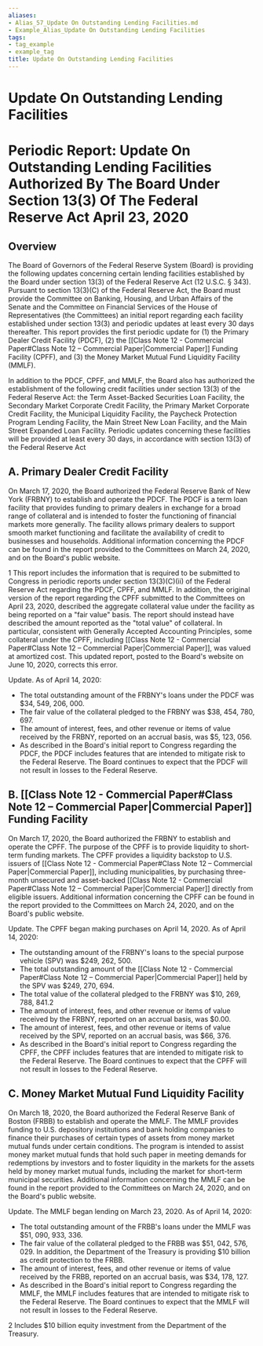 ```yaml
---
aliases:
- Alias_57_Update On Outstanding Lending Facilities.md
- Example_Alias_Update On Outstanding Lending Facilities
tags:
- tag_example
- example_tag
title: Update On Outstanding Lending Facilities
---
```





# Update On Outstanding Lending Facilities

# Periodic Report: **Update On Outstanding Lending Facilities** Authorized By The Board Under Section 13(3) Of The Federal Reserve Act April 23,  2020

## Overview

The Board of Governors of the Federal Reserve System (Board) is providing the following updates concerning certain lending facilities established by the Board under section 13(3) of the Federal Reserve Act (12 U.S.C. § 343). Pursuant to section 13(3)(C) of the Federal Reserve Act,  the Board must provide the Committee on Banking,  Housing,  and Urban Affairs of the Senate and the Committee on Financial Services of the House of Representatives (the Committees) an initial report regarding each facility established under section 13(3) and periodic updates at least every 30 days thereafter. This report provides the first periodic update for (1) the Primary Dealer Credit Facility
(PDCF),  (2) the [[Class Note 12 - Commercial Paper#Class Note 12 – Commercial Paper|Commercial Paper]] Funding Facility (CPFF),  and (3) the Money Market Mutual Fund Liquidity Facility (MMLF).

In addition to the PDCF,  CPFF,  and MMLF,  the Board also has authorized the establishment of the following credit facilities under section 13(3) of the Federal Reserve Act: the Term Asset-Backed Securities Loan Facility,  the Secondary Market Corporate Credit Facility,  the Primary Market Corporate Credit Facility,  the Municipal Liquidity Facility,  the Paycheck Protection Program Lending Facility,  the Main Street New Loan Facility,  and the Main Street Expanded Loan Facility. Periodic updates concerning these facilities will be provided at least every 30 days,  in accordance with section 13(3) of the Federal Reserve Act

## A. **Primary Dealer Credit Facility**

On March 17,  2020,  the Board authorized the Federal Reserve Bank of New York (FRBNY) to establish and operate the PDCF. The PDCF is a term loan facility that provides funding to primary dealers in exchange for a broad range of collateral and is intended to foster the functioning of financial markets more generally. The facility allows primary dealers to support smooth market functioning and facilitate the availability of credit to businesses and households. Additional information concerning the PDCF can be found in the report provided to the Committees on March 24,  2020,  and on the Board's public website.

 1 This report includes the information that is required to be submitted to Congress in periodic reports under section 13(3)(C)(ii) of the Federal Reserve Act regarding the PDCF,  CPFF,  and MMLF. In addition,  the original version of the report regarding the CPFF submitted to the Committees on April 23,  2020,  described the aggregate collateral value under the facility as being reported on a "fair value" basis. The report should instead have described the amount reported as the "total value" of collateral. In particular,  consistent with Generally Accepted Accounting Principles,  some collateral under the CPFF,  including [[Class Note 12 - Commercial Paper#Class Note 12 – Commercial Paper|Commercial Paper]],  was valued at amortized cost. This updated report,  posted to the Board's website on June 10,  2020,  corrects this error.

Update. As of April 14,  2020:

- The total outstanding amount of the FRBNY's loans under the PDCF was $34,  549,  206,  000.
- The fair value of the collateral pledged to the FRBNY was $38,  454,  780,  697.
- The amount of interest,  fees,  and other revenue or items of value received by the FRBNY,  reported on an accrual basis,  was $5,  123,  056.
- As described in the Board's initial report to Congress regarding the PDCF,  the PDCF includes features that are intended to mitigate risk to the Federal Reserve. The Board continues to expect that the PDCF will not result in losses to the Federal Reserve.

## B. **[[Class Note 12 - Commercial Paper#Class Note 12 – Commercial Paper|Commercial Paper]] Funding Facility**

On March 17,  2020,  the Board authorized the FRBNY to establish and operate the CPFF. The purpose of the CPFF is to provide liquidity to short-term funding markets. The CPFF provides a liquidity backstop to U.S. issuers of [[Class Note 12 - Commercial Paper#Class Note 12 – Commercial Paper|Commercial Paper]],  including municipalities,  by purchasing three-month unsecured and asset-backed [[Class Note 12 - Commercial Paper#Class Note 12 – Commercial Paper|Commercial Paper]] directly from eligible issuers. Additional information concerning the CPFF can be found in the report provided to the Committees on March 24,  2020,  and on the Board's public website.

Update. The CPFF began making purchases on April 14,  2020. As of April 14,  2020:

- The outstanding amount of the FRBNY's loans to the special purpose vehicle (SPV) was $249,  262,  500.
- The total outstanding amount of the [[Class Note 12 - Commercial Paper#Class Note 12 – Commercial Paper|Commercial Paper]] held by the SPV was $249,  270,  694.
- The total value of the collateral pledged to the FRBNY was $10,  269,  788,  841.2
- The amount of interest,  fees,  and other revenue or items of value received by the FRBNY,  reported on an accrual basis,  was $0.00.
- The amount of interest,  fees,  and other revenue or items of value received by the SPV,  reported on an accrual basis,  was $66,  376.
- As described in the Board's initial report to Congress regarding the CPFF,  the CPFF includes features that are intended to mitigate risk to the Federal Reserve. The Board continues to expect that the CPFF will not result in losses to the Federal Reserve.

## C. **Money Market Mutual Fund Liquidity Facility**

On March 18,  2020,  the Board authorized the Federal Reserve Bank of Boston (FRBB) to establish and operate the MMLF. The MMLF provides funding to U.S. depository institutions and bank holding companies to finance their purchases of certain types of assets from money market mutual funds under certain conditions. The program is intended to assist money market mutual funds that hold such paper in meeting demands for redemptions by investors and to foster liquidity in the markets for the assets held by money market mutual funds,  including the market for short-term municipal securities. Additional information concerning the MMLF can be found in the report provided to the Committees on March 24,  2020,  and on the Board's public website.

Update. The MMLF began lending on March 23,  2020. As of April 14,  2020:

- The total outstanding amount of the FRBB's loans under the MMLF was $51,  090,  933,  336.
- The fair value of the collateral pledged to the FRBB was $51,   042,   576,   029. In addition,    the Department of the Treasury is providing $10 billion as credit protection to the FRBB.
- The amount of interest,  fees,  and other revenue or items of value received by the FRBB,  reported on an accrual basis,  was $34,  178,  127.
- As described in the Board's initial report to Congress regarding the MMLF,  the MMLF includes features that are intended to mitigate risk to the Federal Reserve. The Board continues to expect that the MMLF will not result in losses to the Federal Reserve.

 2 Includes $10 billion equity investment from the Department of the Treasury.